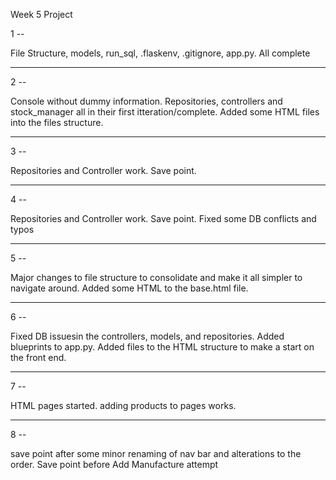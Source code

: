 Week 5 Project

1 -- 

File Structure, models, run_sql, .flaskenv, .gitignore, app.py. All complete

--------------------------------------

2 -- 

Console without dummy information.
Repositories, controllers and stock_manager all in their first itteration/complete.
Added some HTML files into the files structure.

-------------------------------------

3 --

Repositories and Controller work. Save point.

-------------------------------------

4 --

Repositories and Controller work. Save point. Fixed some DB conflicts and typos

--------------------------------------

5 --

Major changes to file structure to consolidate and make it all simpler to navigate around. Added some HTML to the base.html file.

--------------------------------------

6 --

Fixed DB issuesin the controllers, models, and repositories. Added blueprints to app.py. Added files to the HTML structure to make a start on the front end.

--------------------------------------

7 --

HTML pages started. adding products to pages works. 

---------------------------------------

8 -- 

save point after some minor renaming of nav bar and alterations to the order. 
Save point before Add Manufacture attempt